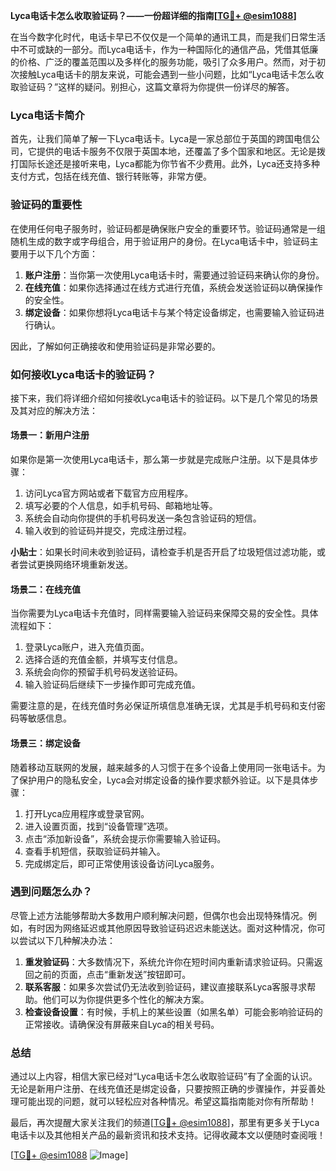 **Lyca电话卡怎么收取验证码？——一份超详细的指南[[TG💪+ @esim1088](https://t.me/s/esim1088)]**

在当今数字化时代，电话卡早已不仅仅是一个简单的通讯工具，而是我们日常生活中不可或缺的一部分。而Lyca电话卡，作为一种国际化的通信产品，凭借其低廉的价格、广泛的覆盖范围以及多样化的服务功能，吸引了众多用户。然而，对于初次接触Lyca电话卡的朋友来说，可能会遇到一些小问题，比如“Lyca电话卡怎么收取验证码？”这样的疑问。别担心，这篇文章将为你提供一份详尽的解答。

### Lyca电话卡简介

首先，让我们简单了解一下Lyca电话卡。Lyca是一家总部位于英国的跨国电信公司，它提供的电话卡服务不仅限于英国本地，还覆盖了多个国家和地区。无论是拨打国际长途还是接听来电，Lyca都能为你节省不少费用。此外，Lyca还支持多种支付方式，包括在线充值、银行转账等，非常方便。

### 验证码的重要性

在使用任何电子服务时，验证码都是确保账户安全的重要环节。验证码通常是一组随机生成的数字或字母组合，用于验证用户的身份。在Lyca电话卡中，验证码主要用于以下几个方面：

1. **账户注册**：当你第一次使用Lyca电话卡时，需要通过验证码来确认你的身份。
2. **在线充值**：如果你选择通过在线方式进行充值，系统会发送验证码以确保操作的安全性。
3. **绑定设备**：如果你想将Lyca电话卡与某个特定设备绑定，也需要输入验证码进行确认。

因此，了解如何正确接收和使用验证码是非常必要的。

### 如何接收Lyca电话卡的验证码？

接下来，我们将详细介绍如何接收Lyca电话卡的验证码。以下是几个常见的场景及其对应的解决方法：

#### 场景一：新用户注册

如果你是第一次使用Lyca电话卡，那么第一步就是完成账户注册。以下是具体步骤：

1. 访问Lyca官方网站或者下载官方应用程序。
2. 填写必要的个人信息，如手机号码、邮箱地址等。
3. 系统会自动向你提供的手机号码发送一条包含验证码的短信。
4. 输入收到的验证码并提交，完成注册过程。

**小贴士**：如果长时间未收到验证码，请检查手机是否开启了垃圾短信过滤功能，或者尝试更换网络环境重新发送。

#### 场景二：在线充值

当你需要为Lyca电话卡充值时，同样需要输入验证码来保障交易的安全性。具体流程如下：

1. 登录Lyca账户，进入充值页面。
2. 选择合适的充值金额，并填写支付信息。
3. 系统会向你的预留手机号码发送验证码。
4. 输入验证码后继续下一步操作即可完成充值。

需要注意的是，在线充值时务必保证所填信息准确无误，尤其是手机号码和支付密码等敏感信息。

#### 场景三：绑定设备

随着移动互联网的发展，越来越多的人习惯于在多个设备上使用同一张电话卡。为了保护用户的隐私安全，Lyca会对绑定设备的操作要求额外验证。以下是具体步骤：

1. 打开Lyca应用程序或登录官网。
2. 进入设置页面，找到“设备管理”选项。
3. 点击“添加新设备”，系统会提示你需要输入验证码。
4. 查看手机短信，获取验证码并输入。
5. 完成绑定后，即可正常使用该设备访问Lyca服务。

### 遇到问题怎么办？

尽管上述方法能够帮助大多数用户顺利解决问题，但偶尔也会出现特殊情况。例如，有时因为网络延迟或其他原因导致验证码迟迟未能送达。面对这种情况，你可以尝试以下几种解决办法：

1. **重发验证码**：大多数情况下，系统允许你在短时间内重新请求验证码。只需返回之前的页面，点击“重新发送”按钮即可。
2. **联系客服**：如果多次尝试仍无法收到验证码，建议直接联系Lyca客服寻求帮助。他们可以为你提供更多个性化的解决方案。
3. **检查设备设置**：有时候，手机上的某些设置（如黑名单）可能会影响验证码的正常接收。请确保没有屏蔽来自Lyca的相关号码。

### 总结

通过以上内容，相信大家已经对“Lyca电话卡怎么收取验证码”有了全面的认识。无论是新用户注册、在线充值还是绑定设备，只要按照正确的步骤操作，并妥善处理可能出现的问题，就可以轻松应对各种情况。希望这篇指南能对你有所帮助！

最后，再次提醒大家关注我们的频道[[TG💪+ @esim1088](https://t.me/s/esim1088)]，那里有更多关于Lyca电话卡以及其他相关产品的最新资讯和技术支持。记得收藏本文以便随时查阅哦！

[[TG💪+ @esim1088](https://t.me/s/esim1088) ![Image](https://i.postimg.cc/4NQfJmqS/Snipaste-2025-05-13-00-14-12.png)]